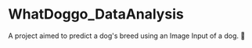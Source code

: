 # WhatDoggo_DataAnalysis

A project aimed to predict a dog's breed using an Image Input of a dog. 🐩
